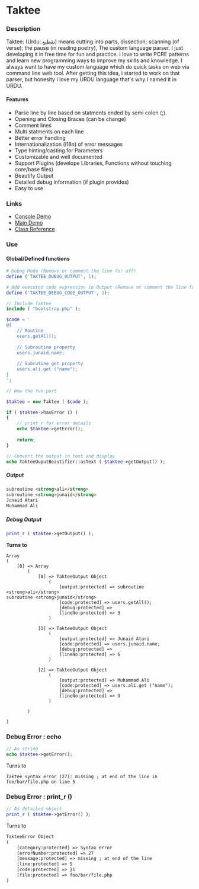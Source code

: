﻿Taktee
======

### Description

Taktee: (Urdu: تقطیع) means cutting into parts, dissection; scanning (of verse); the pause (in reading poetry), The custom language parser. I just developing it in free time for fun and practice. I love to write PCRE patterns and learn new programming ways to improve my skills and knowledge. I always want to have my custom language which do quick tasks on web via command line web tool. After getting this idea, i started to work on that parser, but honeslty I love my URDU language that's why I named it in URDU.

#### Features
- Parse line by line based on statments ended by semi colon (;).
- Opening and Closing Braces (can be change)
- Comment lines
- Multi statments on each line
- Better error handling
- Internationalization (i18n) of error messages
- Type hinting/casting for Parameters
- Customizable and well documented
- Support Plugins (develope Libraries, Functions without touching core/base files)
- Beautify Output
- Detailed debug information (if plugin provides)
- Easy to use

### Links
- <a target="_blank" href="http://blacksmoke.plutohost.net/taktee/console/">Console Demo</a>
- <a target="_blank" href="http://blacksmoke.plutohost.net/taktee/">Main Demo</a>
- <a target="_blank" href="http://blacksmoke.plutohost.net/taktee/reference/">Class Reference</a>

### Use

#### Global/Defined functions
```php
# Debug Mode (Remove or comment the line for off)
define ('TAKTEE_DUBUG_OUTPUT', 1);

# Add executed code expression in Output (Remove or comment the line for off)
define ('TAKTEE_DEBUG_CODE_OUTPUT', 1);

// Include Taktee
include ( "bootstrap.php" );

$code = '
@{
	// Routine
    users.getAll();
        
    // Subroutine property
    users.junaid.name;
        
    // Subrutine get property
    users.ali.get ("name");
}
';

// Now the fun part

$taktee = new Taktee ( $code );

if ( $taktee->hasError () )
{
	// print_r for error details
	echo $taktee->getError();
	
	return;
}

// Convert the output in text and display
echo TakteeOuputBeautifier::asText ( $taktee->getOutput() );
```

##### Output
````html
subroutine <strong>ali</strong>
subroutine <strong>junaid</strong>
Junaid Atari
Muhammad Ali
````

##### Debug Output
````php
print_r ( $taktee->getOutput() );
````
**Turns to**
````text
Array
(
    [0] => Array
        (
            [0] => TakteeOutput Object
                (
                    [output:protected] => subroutine <strong>ali</strong>
subroutine <strong>junaid</strong>
                    [code:protected] => users.getAll();
                    [debug:protected] => 
                    [lineNo:protected] => 3
                )

            [1] => TakteeOutput Object
                (
                    [output:protected] => Junaid Atari
                    [code:protected] => users.junaid.name;
                    [debug:protected] => 
                    [lineNo:protected] => 6
                )

            [2] => TakteeOutput Object
                (
                    [output:protected] => Muhammad Ali
                    [code:protected] => users.ali.get ("name");
                    [debug:protected] => 
                    [lineNo:protected] => 9
                )

        )

)
````

### Debug Error : echo

````php
// As string
echo $taktee->getError();
````
Turns to

````text
Taktee syntax error (27): missing ; at end of the line in foo/bar/file.php on line 5
````
### Debug Error : print_r ()

````php
// As detailed object
print_r ( $taktee->getError() );
````
Turns to
````html
TakteeError Object
(
    [category:protected] => Syntax error
    [errorNumber:protected] => 27
    [message:protected] => missing ; at end of the line
    [line:protected] => 5
    [code:protected] => }1
    [file:protected] => foo/bar/file.php
)
````
#####

